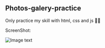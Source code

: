 ## Photos-galery-practice

Only practice my skill with html, css and js 😶‍🌫️

ScreenShot:

![Image text](https://github.com/diegofloresj/Photos-galery-practice/blob/develop/live.png)
